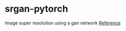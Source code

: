 # srgan-pytorch
Image super resolution using a gan network [Reference](https://arxiv.org/pdf/1609.04802.pdf) 

